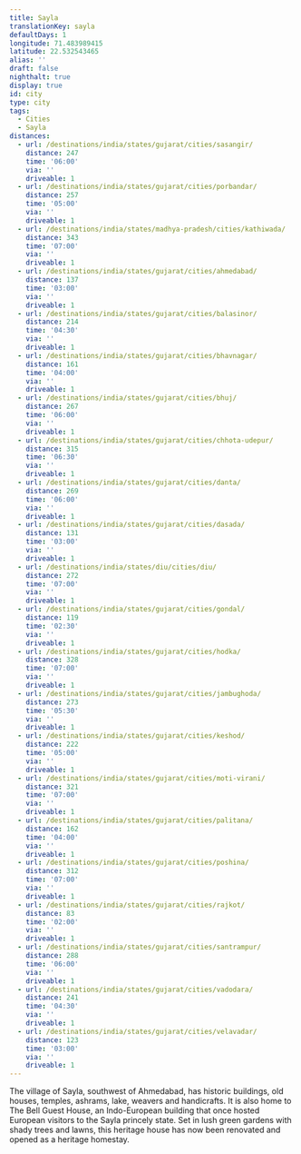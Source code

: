 ```yaml
---
title: Sayla
translationKey: sayla
defaultDays: 1
longitude: 71.483989415
latitude: 22.532543465
alias: ''
draft: false
nighthalt: true
display: true
id: city
type: city
tags:
  - Cities
  - Sayla
distances:
  - url: /destinations/india/states/gujarat/cities/sasangir/
    distance: 247
    time: '06:00'
    via: ''
    driveable: 1
  - url: /destinations/india/states/gujarat/cities/porbandar/
    distance: 257
    time: '05:00'
    via: ''
    driveable: 1
  - url: /destinations/india/states/madhya-pradesh/cities/kathiwada/
    distance: 343
    time: '07:00'
    via: ''
    driveable: 1
  - url: /destinations/india/states/gujarat/cities/ahmedabad/
    distance: 137
    time: '03:00'
    via: ''
    driveable: 1
  - url: /destinations/india/states/gujarat/cities/balasinor/
    distance: 214
    time: '04:30'
    via: ''
    driveable: 1
  - url: /destinations/india/states/gujarat/cities/bhavnagar/
    distance: 161
    time: '04:00'
    via: ''
    driveable: 1
  - url: /destinations/india/states/gujarat/cities/bhuj/
    distance: 267
    time: '06:00'
    via: ''
    driveable: 1
  - url: /destinations/india/states/gujarat/cities/chhota-udepur/
    distance: 315
    time: '06:30'
    via: ''
    driveable: 1
  - url: /destinations/india/states/gujarat/cities/danta/
    distance: 269
    time: '06:00'
    via: ''
    driveable: 1
  - url: /destinations/india/states/gujarat/cities/dasada/
    distance: 131
    time: '03:00'
    via: ''
    driveable: 1
  - url: /destinations/india/states/diu/cities/diu/
    distance: 272
    time: '07:00'
    via: ''
    driveable: 1
  - url: /destinations/india/states/gujarat/cities/gondal/
    distance: 119
    time: '02:30'
    via: ''
    driveable: 1
  - url: /destinations/india/states/gujarat/cities/hodka/
    distance: 328
    time: '07:00'
    via: ''
    driveable: 1
  - url: /destinations/india/states/gujarat/cities/jambughoda/
    distance: 273
    time: '05:30'
    via: ''
    driveable: 1
  - url: /destinations/india/states/gujarat/cities/keshod/
    distance: 222
    time: '05:00'
    via: ''
    driveable: 1
  - url: /destinations/india/states/gujarat/cities/moti-virani/
    distance: 321
    time: '07:00'
    via: ''
    driveable: 1
  - url: /destinations/india/states/gujarat/cities/palitana/
    distance: 162
    time: '04:00'
    via: ''
    driveable: 1
  - url: /destinations/india/states/gujarat/cities/poshina/
    distance: 312
    time: '07:00'
    via: ''
    driveable: 1
  - url: /destinations/india/states/gujarat/cities/rajkot/
    distance: 83
    time: '02:00'
    via: ''
    driveable: 1
  - url: /destinations/india/states/gujarat/cities/santrampur/
    distance: 288
    time: '06:00'
    via: ''
    driveable: 1
  - url: /destinations/india/states/gujarat/cities/vadodara/
    distance: 241
    time: '04:30'
    via: ''
    driveable: 1
  - url: /destinations/india/states/gujarat/cities/velavadar/
    distance: 123
    time: '03:00'
    via: ''
    driveable: 1
---
```



























































































































































The village of Sayla, southwest of Ahmedabad, has historic buildings, old houses, temples, ashrams, lake, weavers and handicrafts. It is also home to The Bell Guest House, an Indo-European building that once hosted European visitors to the Sayla princely state. Set in lush green gardens with shady trees and lawns, this heritage house has now been renovated and opened as a heritage homestay.